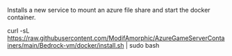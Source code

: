 Installs a new service to mount an azure file share and start the docker container.

curl -sL https://raw.githubusercontent.com/ModifAmorphic/AzureGameServerContainers/main/Bedrock-vm/docker/install.sh | sudo bash